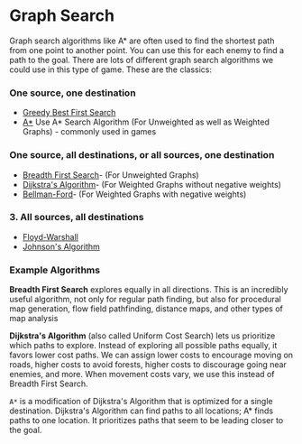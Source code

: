 # Graph Search

Graph search algorithms like A* are often used to find the shortest path from one point to another point. You can use this for each enemy to find a path to the goal. There are lots of different graph search algorithms we could use in this type of game. These are the classics:

### One source, one destination

- [Greedy Best First Search](http://en.wikipedia.org/wiki/Best_first_search)
- [A*](http://en.wikipedia.org/wiki/A*_search_algorithm) Use A* Search Algorithm (For Unweighted as well as Weighted Graphs) - commonly used in games

### One source, all destinations, or all sources, one destination

- [Breadth First Search](http://en.wikipedia.org/wiki/Breadth_first_search)- (For Unweighted Graphs)
- [Dijkstra's Algorithm](http://en.wikipedia.org/wiki/Dijkstra%27s_algorithm)- (For Weighted Graphs without negative weights)
- [Bellman-Ford](http://en.wikipedia.org/wiki/Bellman%E2%80%93Ford_algorithm)- (For Weighted Graphs with negative weights)

### 3. All sources, all destinations

- [Floyd-Warshall](http://en.wikipedia.org/wiki/Floyd%E2%80%93Warshall_algorithm)
- [Johnson's Algorithm](http://en.wikipedia.org/wiki/Johnson%27s_algorithm)

### Example Algorithms

**Breadth First Search** explores equally in all directions. This is an incredibly useful algorithm, not only for regular path finding, but also for procedural map generation, flow field pathfinding, distance maps, and other types of map analysis

**Dijkstra's Algorithm** (also called Uniform Cost Search) lets us prioritize which paths to explore. Instead of exploring all possible paths equally, it favors lower cost paths. We can assign lower costs to encourage moving on roads, higher costs to avoid forests, higher costs to discourage going near enemies, and more. When movement costs vary, we use this instead of Breadth First Search.

`A*` is a modification of Dijkstra's Algorithm that is optimized for a single destination. Dijkstra's Algorithm can find paths to all locations; A* finds paths to one location. It prioritizes paths that seem to be leading closer to the goal.
